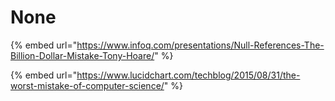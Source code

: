 # None

{% embed url="https://www.infoq.com/presentations/Null-References-The-Billion-Dollar-Mistake-Tony-Hoare/" %}

{% embed url="https://www.lucidchart.com/techblog/2015/08/31/the-worst-mistake-of-computer-science/" %}
